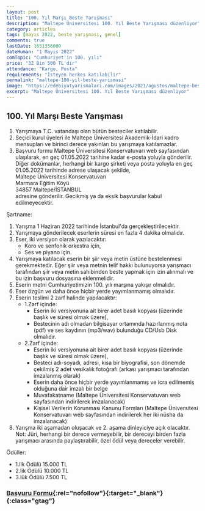 ```yaml
---
layout: post
title: "100. Yıl Marşı Beste Yarışması"
description: "Maltepe Üniversitesi 100. Yıl Beste Yarışması düzenliyor"
category: articles
tags: [mayıs 2022, beste yarışması, genel]
comments: true
lastDate: 1651356000    
dateHuman: "1 Mayıs 2022"
comTopic: "Cumhuriyet'in 100. yılı"
price: "32 Bin 500 TL'dir"
attendance: "Kargo, Posta"
requirements: "İsteyen herkes katılabilir"
permalink: "maltepe-100-yil-beste-yarismasi"
image: "https://edebiyatyarismalari.com/images/2021/agustos/maltepe-beste-yarismasi.jpg"
excerpt: "Maltepe Üniversitesi 100. Yıl Beste Yarışması düzenliyor"
---
```


## 100. Yıl Marşı Beste Yarışması
1. Yarışmaya T.C. vatandaşı olan bütün besteciler katılabilir.
2. Seçici kurul üyeleri ile Maltepe Üniversitesi Akademik-İdari kadro mensupları ve birinci derece yakınları bu yarışmaya katılamazlar.
3. Başvuru formu Maltepe Üniversitesi Konservatuvarı web sayfasından ulaşılarak, en geç 01.05.2022 tarihine kadar e-posta yoluyla gönderilir.
Diğer dokümanlar, herhangi bir kargo şirketi veya posta yoluyla en geç 01.05.2022 tarihinde adrese ulaşacak şekilde,  
Maltepe Üniversitesi Konservatuvarı  
Marmara Eğitim Köyü  
34857 Maltepe/İSTANBUL  
adresine gönderilir. Gecikmiş ya da eksik başvurular kabul edilmeyecektir.  

Şartname:  
1. Yarışma 1 Haziran 2022 tarihinde İstanbul'da gerçekleştirilecektir.
2. Yarışmaya gönderilecek eserlerin süresi en fazla 4 dakika olmalıdır.
3. Eser, iki versiyon olarak yazılacaktır: 
    - Koro ve senfonik orkestra için,
    - Ses ve piyano için.
4. Yarışmaya katılacak eserin bir şiir veya metin üstüne bestelenmesi gerekmektedir. Eğer şiir veya metnin telif hakkı bulunuyorsa yarışmacı tarafından şiir veya metin sahibinden beste yapmak için izin alınmalı ve bu izin başvuru dosyasına eklenmelidir.
5. Eserin metni Cumhuriyetimizin 100. yılı marşına yakışır olmalıdır.
6. Eser özgün ve daha önce hiçbir yerde yayımlanmamış olmalıdır.
7. Eserin teslimi 2 zarf halinde yapılacaktır:
    - 1.Zarf içinde:
        - Eserin iki versiyonuna ait birer adet basılı kopyası (üzerinde başlık ve süresi olmak üzere),
        - Bestecinin adı olmadan bilgisayar ortamında hazırlanmış nota (pdf) ve ses kaydının (mp3/wav) bulunduğu CD/Usb Disk olmalıdır.
    - 2.Zarf içinde: 
        - Eserin iki versiyonuna ait birer adet basılı kopyası (üzerinde başlık ve süresi olmak üzere),
        - Besteci adı-soyadı, adresi, kısa bir biyografisi, son dönemde çekilmiş 2 adet vesikalık fotoğrafı (arkası yarışmacı tarafından imzalanmış olarak)
        - Eserin daha önce hiçbir yerde yayımlanmamış ve icra edilmemiş olduğuna dair imzalı bir belge
        - Muvafakatname (Maltepe Üniversitesi Konservatuvarı web sayfasından indirilerek imzalanacak)
        - Kişisel Verilerin Korunması Kanunu Formları (Maltepe Üniversitesi Konservatuvarı web sayfasından indirilerek her iki nüsha da imzalanacak)
8. Yarışma iki aşamadan oluşacak ve 2. aşama dinleyiciye açık olacaktır.
Not: Jüri, herhangi bir derece vermeyebilir, bir dereceyi birden fazla yarışmacı arasında paylaştırabilir, özel ödül veya dereceler verebilir.

Ödüller:  
- 1.lik Ödülü 15.000 TL
- 2.lik Ödülü 10.000 TL
- 3.lük Ödülü 7.500 TL

### [Başvuru Formu](https://maltepe.edu.tr/Content/Media/TopMenu/04062020042009857-Ba%C5%9Fvuru%20formu%20(2).docx){:rel="nofollow"}{:target="_blank"}{:class="gtag"}
